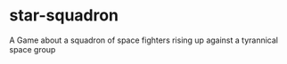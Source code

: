 # star-squadron
A Game about a squadron of space fighters rising up against a tyrannical space group
